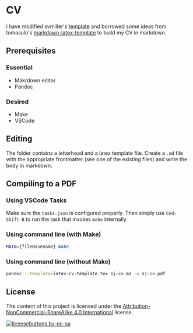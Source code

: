 # CV

I have modified svmiller's
[template](https://github.com/svmiller/svm-r-markdown-templates) and borrowed
some ideas from tomasulo's
[markdown-latex-template](https://github.com/tomasulo/markdown-latex-template)
to build my CV in markdown.

## Prerequisites

### Essential

- Makrdown editor
- Pandoc

### Desired

- Make
- VSCode

## Editing

The folder contains a letterhead and a latex template file. Create a `.md` file with the appropriate frontmatter (see one of the existing files) and write the body in markdown.

## Compiling to a PDF

### Using VSCode Tasks

Make sure the `tasks.json` is configured properly. Then simply use `Cmd-Shift-B` to run the task that invokes `make` internally.

### Using command line (with Make)

```sh
MAIN={fileBasename} make
```

### Using command line (without Make)

```sh
pandoc --template=latex-cv-template.tex sj-cv.md -o sj-cv.pdf
```

## License

The content of this project is licensed under the [Attribution-NonCommercial-ShareAlike 4.0 International](https://creativecommons.org/licenses/by-nc-sa/4.0) license.

[![licensebuttons by-nc-sa](https://licensebuttons.net/l/by-nc-sa/3.0/88x31.png)](https://creativecommons.org/licenses/by-nc-sa/4.0)
